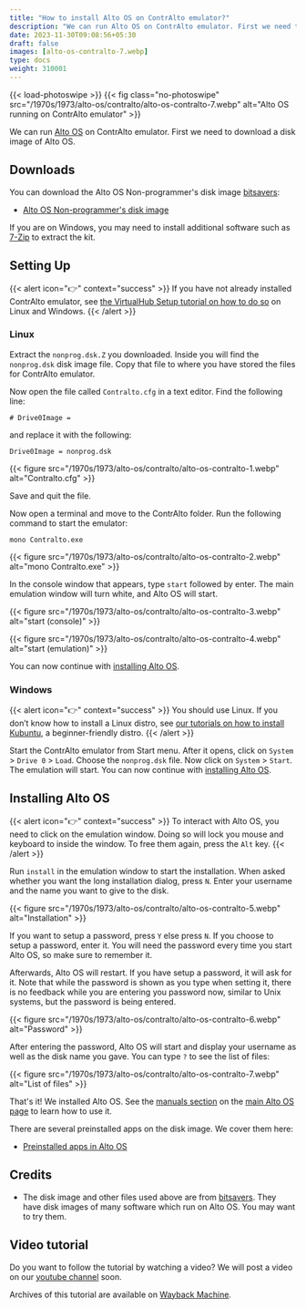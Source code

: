 ```yaml
---
title: "How to install Alto OS on ContrAlto emulator?"
description: "We can run Alto OS on ContrAlto emulator. First we need to download a disk image of Alto OS. You can download the Alto OS Non-programmer's disk image bitsavers:"
date: 2023-11-30T09:08:56+05:30
draft: false
images: [alto-os-contralto-7.webp]
type: docs
weight: 310001
---
```


{{< load-photoswipe >}}
{{< fig class="no-photoswipe" src="/1970s/1973/alto-os/contralto/alto-os-contralto-7.webp" alt="Alto OS running on ContrAlto emulator" >}}

We can run [Alto OS](/1970s/1973/alto-os/) on ContrAlto emulator. First we need to download a disk image of Alto OS.

## Downloads

You can download the Alto OS Non-programmer's disk image [bitsavers](http://bitsavers.org/bits/Xerox/Alto/simulator/salto/disks/):

- [Alto OS Non-programmer's disk image](http://bitsavers.org/bits/Xerox/Alto/simulator/salto/disks/nonprog.dsk.Z)

If you are on Windows, you may need to install additional software such as [7-Zip](https://www.7-zip.org/) to extract the kit.

## Setting Up

{{< alert icon="👉" context="success" >}}
If you have not already installed ContrAlto emulator, see [the VirtualHub Setup tutorial on how to do so](https://setup.virtualhub.eu.org/contralto/) on Linux and Windows.
{{< /alert >}}

### Linux

Extract the `nonprog.dsk.Z` you downloaded. Inside you will find the `nonprog.dsk` disk image file. Copy that file to where you have stored the files for ContrAlto emulator.

Now open the file called `Contralto.cfg` in a text editor. Find the following line:

```config
# Drive0Image =
```

and replace it with the following:

```config
Drive0Image = nonprog.dsk
```

{{< figure src="/1970s/1973/alto-os/contralto/alto-os-contralto-1.webp" alt="Contralto.cfg" >}}

Save and quit the file.

Now open a terminal and move to the ContrAlto folder. Run the following command to start the emulator:

``` console
mono Contralto.exe
```

{{< figure src="/1970s/1973/alto-os/contralto/alto-os-contralto-2.webp" alt="mono Contralto.exe" >}}

In the console window that appears, type `start` followed by enter. The main emulation window will turn white, and Alto OS will start.

{{< figure src="/1970s/1973/alto-os/contralto/alto-os-contralto-3.webp" alt="start (console)" >}}

{{< figure src="/1970s/1973/alto-os/contralto/alto-os-contralto-4.webp" alt="start (emulation)" >}}

You can now continue with [installing Alto OS](#installing-alto-os).

### Windows

{{< alert icon="👉" context="success" >}}
You should use Linux. If you don’t know how to install a Linux distro, see [our tutorials on how to install Kubuntu](https://setup.virtualhub.eu.org/tag/os/), a beginner-friendly distro.
{{< /alert >}}

Start the ContrAlto emulator from Start menu. After it opens, click on `System` > `Drive 0` > `Load`. Choose the `nonprog.dsk` file. Now click on `System` > `Start`. The emulation will start. You can now continue with [installing Alto OS](#installing-alto-os).

## Installing Alto OS

{{< alert icon="👉" context="success" >}}
To interact with Alto OS, you need to click on the emulation window. Doing so will lock you mouse and keyboard to inside the window. To free them again, press the `Alt` key.
{{< /alert >}}

Run `install` in the emulation window to start the installation. When asked whether you want the long installation dialog, press `N`. Enter your username and the name you want to give to the disk.

{{< figure src="/1970s/1973/alto-os/contralto/alto-os-contralto-5.webp" alt="Installation" >}}

If you want to setup a password, press `Y` else press `N`. If you choose to setup a password, enter it. You will need the password every time you start Alto OS, so make sure to remember it.

Afterwards, Alto OS will restart. If you have setup a password, it will ask for it. Note that while the password is shown as you type when setting it, there is no feedback while you are entering you password now, similar to Unix systems, but the password is being entered.

{{< figure src="/1970s/1973/alto-os/contralto/alto-os-contralto-6.webp" alt="Password" >}}

After entering the password, Alto OS will start and display your username as well as the disk name you gave. You can type `?` to see the list of files:

{{< figure src="/1970s/1973/alto-os/contralto/alto-os-contralto-7.webp" alt="List of files" >}}

That's it! We installed Alto OS. See the [manuals section](/1970s/1973/alto-os/#manuals) on the [main Alto OS page](/1970s/1973/alto-os/) to learn how to use it.

There are several preinstalled apps on the disk image. We cover them here:

- [Preinstalled apps in Alto OS](/1970s/1973/alto-os/preinstalled-apps/)

## Credits

- The disk image and other files used above are from [bitsavers](http://bitsavers.org/bits/Xerox/Alto/simulator/salto/disks/). They have disk images of many software which run on Alto OS. You may want to try them.

## Video tutorial

Do you want to follow the tutorial by watching a video? We will post a video on our [youtube channel](https://www.youtube.com/@virtua1hub) soon.

Archives of this tutorial are available on [Wayback Machine](https://web.archive.org/web/*/https://virtualhub.eu.org1970s/1973/alto-os/contralto/).
